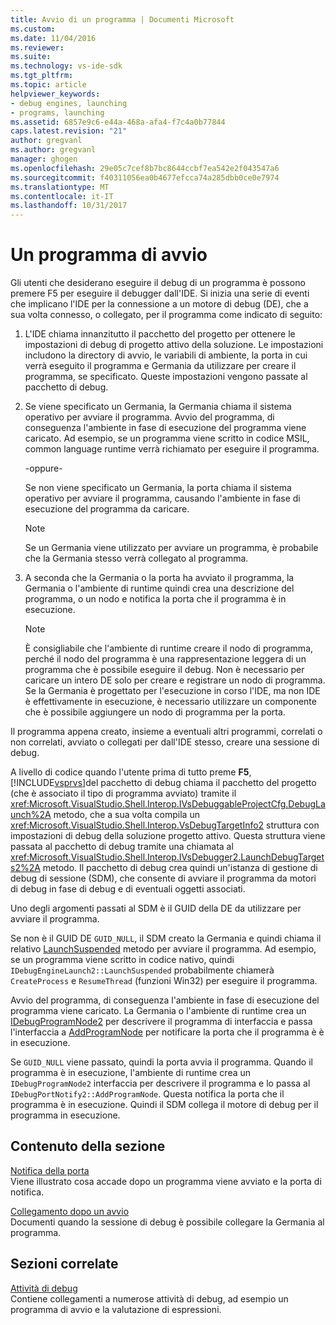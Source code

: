 ```yaml
---
title: Avvio di un programma | Documenti Microsoft
ms.custom: 
ms.date: 11/04/2016
ms.reviewer: 
ms.suite: 
ms.technology: vs-ide-sdk
ms.tgt_pltfrm: 
ms.topic: article
helpviewer_keywords:
- debug engines, launching
- programs, launching
ms.assetid: 6857e9c6-e44a-468a-afa4-f7c4a0b77844
caps.latest.revision: "21"
author: gregvanl
ms.author: gregvanl
manager: ghogen
ms.openlocfilehash: 29e05c7cef8b7bc8644ccbf7ea542e2f043547a6
ms.sourcegitcommit: f40311056ea0b4677efcca74a285dbb0ce0e7974
ms.translationtype: MT
ms.contentlocale: it-IT
ms.lasthandoff: 10/31/2017
---
```

# <a name="launching-a-program"></a>Un programma di avvio
Gli utenti che desiderano eseguire il debug di un programma è possono premere F5 per eseguire il debugger dall'IDE. Si inizia una serie di eventi che implicano l'IDE per la connessione a un motore di debug (DE), che a sua volta connesso, o collegato, per il programma come indicato di seguito:  
  
1.  L'IDE chiama innanzitutto il pacchetto del progetto per ottenere le impostazioni di debug di progetto attivo della soluzione. Le impostazioni includono la directory di avvio, le variabili di ambiente, la porta in cui verrà eseguito il programma e Germania da utilizzare per creare il programma, se specificato. Queste impostazioni vengono passate al pacchetto di debug.  
  
2.  Se viene specificato un Germania, la Germania chiama il sistema operativo per avviare il programma. Avvio del programma, di conseguenza l'ambiente in fase di esecuzione del programma viene caricato. Ad esempio, se un programma viene scritto in codice MSIL, common language runtime verrà richiamato per eseguire il programma.  
  
     -oppure-  
  
     Se non viene specificato un Germania, la porta chiama il sistema operativo per avviare il programma, causando l'ambiente in fase di esecuzione del programma da caricare.  
  
    > [!NOTE]
    >  Se un Germania viene utilizzato per avviare un programma, è probabile che la Germania stesso verrà collegato al programma.  
  
3.  A seconda che la Germania o la porta ha avviato il programma, la Germania o l'ambiente di runtime quindi crea una descrizione del programma, o un nodo e notifica la porta che il programma è in esecuzione.  
  
    > [!NOTE]
    >  È consigliabile che l'ambiente di runtime creare il nodo di programma, perché il nodo del programma è una rappresentazione leggera di un programma che è possibile eseguire il debug. Non è necessario per caricare un intero DE solo per creare e registrare un nodo di programma. Se la Germania è progettato per l'esecuzione in corso l'IDE, ma non IDE è effettivamente in esecuzione, è necessario utilizzare un componente che è possibile aggiungere un nodo di programma per la porta.  
  
 Il programma appena creato, insieme a eventuali altri programmi, correlati o non correlati, avviato o collegati per dall'IDE stesso, creare una sessione di debug.  
  
 A livello di codice quando l'utente prima di tutto preme **F5**, [!INCLUDE[vsprvs](../../code-quality/includes/vsprvs_md.md)]del pacchetto di debug chiama il pacchetto del progetto (che è associato il tipo di programma avviato) tramite il <xref:Microsoft.VisualStudio.Shell.Interop.IVsDebuggableProjectCfg.DebugLaunch%2A> metodo, che a sua volta compila un <xref:Microsoft.VisualStudio.Shell.Interop.VsDebugTargetInfo2> struttura con impostazioni di debug della soluzione progetto attivo. Questa struttura viene passata al pacchetto di debug tramite una chiamata al <xref:Microsoft.VisualStudio.Shell.Interop.IVsDebugger2.LaunchDebugTargets2%2A> metodo. Il pacchetto di debug crea quindi un'istanza di gestione di debug di sessione (SDM), che consente di avviare il programma da motori di debug in fase di debug e di eventuali oggetti associati.  
  
 Uno degli argomenti passati al SDM è il GUID della DE da utilizzare per avviare il programma.  
  
 Se non è il GUID DE `GUID_NULL`, il SDM creato la Germania e quindi chiama il relativo [LaunchSuspended](../../extensibility/debugger/reference/idebugenginelaunch2-launchsuspended.md) metodo per avviare il programma. Ad esempio, se un programma viene scritto in codice nativo, quindi `IDebugEngineLaunch2::LaunchSuspended` probabilmente chiamerà `CreateProcess` e `ResumeThread` (funzioni Win32) per eseguire il programma.  
  
 Avvio del programma, di conseguenza l'ambiente in fase di esecuzione del programma viene caricato. La Germania o l'ambiente di runtime crea un [IDebugProgramNode2](../../extensibility/debugger/reference/idebugprogramnode2.md) per descrivere il programma di interfaccia e passa l'interfaccia a [AddProgramNode](../../extensibility/debugger/reference/idebugportnotify2-addprogramnode.md) per notificare la porta che il programma è è in esecuzione.  
  
 Se `GUID_NULL` viene passato, quindi la porta avvia il programma. Quando il programma è in esecuzione, l'ambiente di runtime crea un `IDebugProgramNode2` interfaccia per descrivere il programma e lo passa al `IDebugPortNotify2::AddProgramNode`. Questa notifica la porta che il programma è in esecuzione. Quindi il SDM collega il motore di debug per il programma in esecuzione.  
  
## <a name="in-this-section"></a>Contenuto della sezione  
 [Notifica della porta](../../extensibility/debugger/notifying-the-port.md)  
 Viene illustrato cosa accade dopo un programma viene avviato e la porta di notifica.  
  
 [Collegamento dopo un avvio](../../extensibility/debugger/attaching-after-a-launch.md)  
 Documenti quando la sessione di debug è possibile collegare la Germania al programma.  
  
## <a name="related-sections"></a>Sezioni correlate  
 [Attività di debug](../../extensibility/debugger/debugging-tasks.md)  
 Contiene collegamenti a numerose attività di debug, ad esempio un programma di avvio e la valutazione di espressioni.